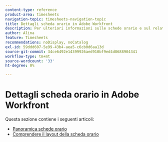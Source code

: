 ```yaml
---
content-type: reference
product-area: timesheets
navigation-topic: timesheets-navigation-topic
title: Dettagli scheda orario in Adobe Workfront
description: Per ulteriori informazioni sulle schede orario e sul relativo layout, consulta i seguenti articoli.
author: Alina
feature: Timesheets
recommendations: noDisplay, noCatalog
exl-id: 59ddd607-5e99-43b4-aea5-c6cb0d6aa13d
source-git-commit: 34ce6492e14399926aed910bf9ed4d8688904341
workflow-type: tm+mt
source-wordcount: '33'
ht-degree: 0%

---
```


# Dettagli scheda orario in Adobe Workfront

Questa sezione contiene i seguenti articoli:

* [Panoramica schede orario](../../timesheets/timesheets/timesheets-overview.md)
* [Comprendere il layout della scheda orario](../../timesheets/timesheets/timesheet-layout.md)
